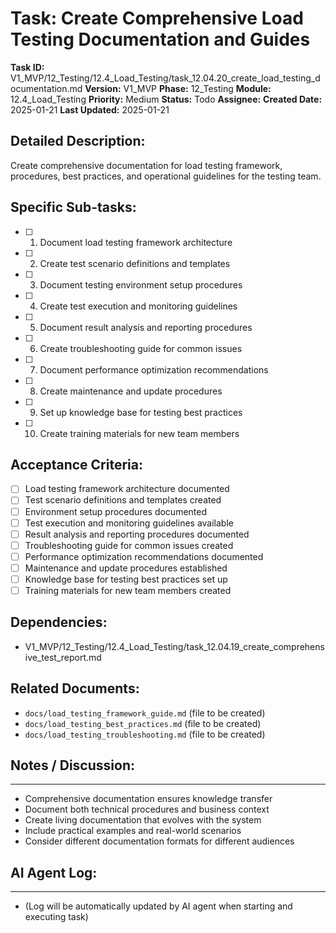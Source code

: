 # Task: Create Comprehensive Load Testing Documentation and Guides

**Task ID:** V1_MVP/12_Testing/12.4_Load_Testing/task_12.04.20_create_load_testing_documentation.md
**Version:** V1_MVP
**Phase:** 12_Testing
**Module:** 12.4_Load_Testing
**Priority:** Medium
**Status:** Todo
**Assignee:**
**Created Date:** 2025-01-21
**Last Updated:** 2025-01-21

## Detailed Description:
Create comprehensive documentation for load testing framework, procedures, best practices, and operational guidelines for the testing team.

## Specific Sub-tasks:
- [ ] 1. Document load testing framework architecture
- [ ] 2. Create test scenario definitions and templates
- [ ] 3. Document testing environment setup procedures
- [ ] 4. Create test execution and monitoring guidelines
- [ ] 5. Document result analysis and reporting procedures
- [ ] 6. Create troubleshooting guide for common issues
- [ ] 7. Document performance optimization recommendations
- [ ] 8. Create maintenance and update procedures
- [ ] 9. Set up knowledge base for testing best practices
- [ ] 10. Create training materials for new team members

## Acceptance Criteria:
- [ ] Load testing framework architecture documented
- [ ] Test scenario definitions and templates created
- [ ] Environment setup procedures documented
- [ ] Test execution and monitoring guidelines available
- [ ] Result analysis and reporting procedures documented
- [ ] Troubleshooting guide for common issues created
- [ ] Performance optimization recommendations documented
- [ ] Maintenance and update procedures established
- [ ] Knowledge base for testing best practices set up
- [ ] Training materials for new team members created

## Dependencies:
- V1_MVP/12_Testing/12.4_Load_Testing/task_12.04.19_create_comprehensive_test_report.md

## Related Documents:
- `docs/load_testing_framework_guide.md` (file to be created)
- `docs/load_testing_best_practices.md` (file to be created)
- `docs/load_testing_troubleshooting.md` (file to be created)

## Notes / Discussion:
---
* Comprehensive documentation ensures knowledge transfer
* Document both technical procedures and business context
* Create living documentation that evolves with the system
* Include practical examples and real-world scenarios
* Consider different documentation formats for different audiences

## AI Agent Log:
---
* (Log will be automatically updated by AI agent when starting and executing task)